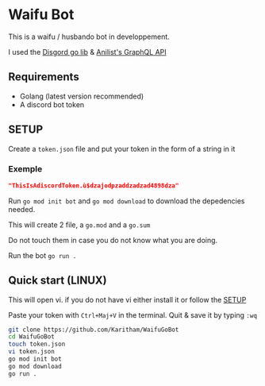 # Waifu Bot

This is a waifu / husbando bot in developpement.

I used the [Disgord go lib](github.com/andersfylling/disgord) & [Anilist's GraphQL API](https://github.com/AniList/ApiV2-GraphQL-Docs)

## Requirements

* Golang (latest version recommended)
* A discord bot token

## SETUP

Create a `token.json` file and put your token in the form of a string in it

### Exemple

```json
"ThisIsAdiscordToken.ù$dzajodpzaddzadzad4898dza"
```

Run `go mod init bot` and `go mod download` to download the depedencies needed.

This will create 2 file, a `go.mod` and a `go.sum`

Do not touch them in case you do not know what you are doing.

Run the bot `go run .`

## Quick start (LINUX)

This will open vi. if you do not have vi either install it or follow the [SETUP](#setup)

Paste your token with `Ctrl+Maj+V` in the terminal. Quit & save it by typing `:wq`

```sh
git clone https://github.com/Karitham/WaifuGoBot
cd WaifuGoBot
touch token.json
vi token.json
go mod init bot
go mod download
go run .
```
